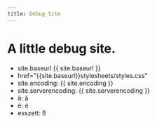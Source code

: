 ```yaml
---
title: Debug Site
---
```


# A little debug site.

* site.baseurl {{ site.baseurl }}
* href="{{site.baseurl}}stylesheets/styles.css"
* site.encoding: {{ site.encoding }}
* site.serverencoding: {{ site.serverencoding }}
* &auml;: ä
* &eacute;: é
* esszett: ß
